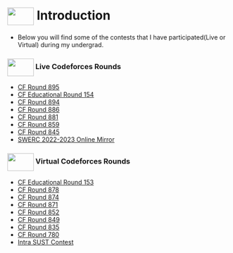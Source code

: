 # <img src = "https://cdn.dribbble.com/users/2206859/screenshots/4955676/hotel_dribble1.gif" align = "center" width = "60px" height = "40px"> Introduction
- Below you will find some of the contests that I have participated(Live or Virtual) during my undergrad.

### <img src = "https://cdn.dribbble.com/users/1138721/screenshots/10809828/media/478d32b2e65c8c3194b7f2154e179231.gif" align = "center" width = "60px" height = "40px"> Live Codeforces Rounds
- [CF Round 895](https://github.com/khalid586/LIve-Virtual-Contests/tree/main/LIve%20Contests/CF%20Round%20895)
- [CF Educational Round 154](https://github.com/khalid586/Live-and-Virtual-Contests/tree/main/LIve%20Contests/CF%20Edu%20Round%20154)
- [CF Round 894](https://github.com/khalid586/Codeforces-LIve-and-Virtual-rounds/tree/main/LIve%20online%20round/CF%20Round%20894)
- [CF Round 886](https://github.com/khalid586/Codeforces-LIve-and-Virtual-rounds/tree/main/LIve%20online%20round/CF%20Round%20886)
- [CF Round 881](https://github.com/khalid586/Codeforces-LIve-and-Virtual-rounds/tree/main/LIve%20online%20round/CF%20Round%20881)
- [CF Round 859](https://github.com/khalid586/Codeforces-LIve-and-Virtual-rounds/tree/main/LIve%20online%20round/CF%20Round%20859)
- [CF Round 845](https://github.com/khalid586/LIve-Virtual-Contests/tree/main/LIve%20online%20round/CF%20Round%20845)
- [SWERC 2022-2023 Online Mirror](https://github.com/khalid586/LIve-Virtual-Contests/tree/main/LIve%20online%20round/SWERC%202022-2023%20-%20Online%20Mirror%20(Unrated%2C%20ICPC%20Rules%2C%20Teams%20Preferred))

### <img src = "https://cdn.dribbble.com/users/2131993/screenshots/4948736/media/421d4ed2f3d23c73d64d20963f61f422.gif" align = "center" width = "60px" height = "40px"> Virtual Codeforces Rounds
- [CF Educational Round 153](https://github.com/khalid586/LIve-Virtual-Contests/tree/main/Virtual%20round/CF%20Edu%20round%20153)
- [CF Round 878](https://github.com/khalid586/LIve-Virtual-Contests/tree/main/Virtual%20round/CF%20round%20878)
- [CF Round 874](https://github.com/khalid586/LIve-Virtual-Contests/tree/main/Virtual%20round/CF%20round%20874)
- [CF Round 871](https://github.com/khalid586/LIve-Virtual-Contests/tree/main/Virtual%20round/CF%20round%20871)
- [CF Round 852](https://github.com/khalid586/LIve-Virtual-Contests/tree/main/Virtual%20round/CF%20round%20852)
- [CF Round 849](https://github.com/khalid586/LIve-Virtual-Contests/tree/main/Virtual%20round/CF%20round%20849)
- [CF Round 835](https://github.com/khalid586/LIve-Virtual-Contests/tree/main/Virtual%20round/CF%20round%20835)
- [CF Round 780](https://github.com/khalid586/LIve-Virtual-Contests/tree/main/Virtual%20round/CF%20round%20780)
- [Intra SUST Contest](https://github.com/khalid586/LIve-Virtual-Contests/tree/main/Virtual%20round/Intra%20SUST%20programming%20contest)
